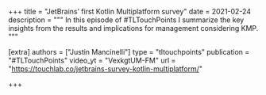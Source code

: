 +++
title = "JetBrains’ first Kotlin Multiplatform survey"
date = 2021-02-24
description = """
In this episode of #TLTouchPoints I summarize the key insights from the results and implications for management considering KMP.
"""

[extra]
authors = ["Justin Mancinelli"]
type = "tltouchpoints"
publication = "#TLTouchPoints"
video_yt = "VexkgtUM-FM"
url = "https://touchlab.co/jetbrains-survey-kotlin-multiplatform/"

+++
